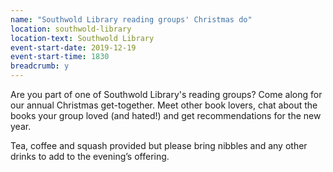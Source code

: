 ```yaml
---
name: "Southwold Library reading groups' Christmas do"
location: southwold-library
location-text: Southwold Library
event-start-date: 2019-12-19
event-start-time: 1830
breadcrumb: y
---
```


Are you part of one of Southwold Library's reading groups? Come along for our annual Christmas get-together. Meet other book lovers, chat about the books your group loved (and hated!) and get recommendations for the new year.

Tea, coffee and squash provided but please bring nibbles and any other drinks to add to the evening’s offering.
